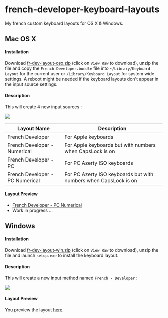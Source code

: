 # french-developer-keyboard-layouts
My french custom keyboard layouts for OS X & Windows.

## Mac OS X
#### Installation
Download <a href="https://github.com/ahocquet/keyboard-layouts/blob/master/osx/fr-dev-layout-osx.zip">fr-dev-layout-osx.zip</a> (click on `View Raw` to download), unzip the file and copy the `French Developer.bundle` file into `~/Library/Keyboard Layout` for the current user or `/Library/Keyboard Layout` for system wide settings. A reboot might be needed if the keyboard layouts don't appear in the input source settings.

#### Description

This will create 4 new input sources :

<img src=http://i.imgur.com/nO2XDTU.jpg>

Layout Name | Description
------------ | -------------
French Developer | For Apple keyboards
French Developer - Numerical | For Apple keyboards but with numbers when CapsLock is on
French Developer - PC | For PC Azerty ISO keyboards
French Developer - PC Numerical | For PC Azerty ISO keyboards but with numbers when CapsLock is on

#### Layout Preview

* [French Developer - PC Numerical](osx/screenshots/french-developer-pc-numerical.md)
* Work in progress ...

## Windows
#### Installation

Download <a href="https://github.com/ahocquet/keyboard-layouts/blob/master/windows/bin/fr-dev-layout-win.zip">fr-dev-layout-win.zip</a> (click on `View Raw` to download), unzip the file and launch `setup.exe` to install the keyboard layout.

#### Description

This will create a new input method named `French - Developer` :

<img src="https://i.imgur.com/lf91C3b.png">

#### Layout Preview

You preview the layout <a href="">here</a>.
